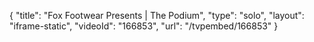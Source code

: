 {
    "title": "Fox Footwear Presents | The Podium",
    "type": "solo",
    "layout": "iframe-static",
    "videoId": "166853",
    "url": "\/tvpembed\/166853"
}